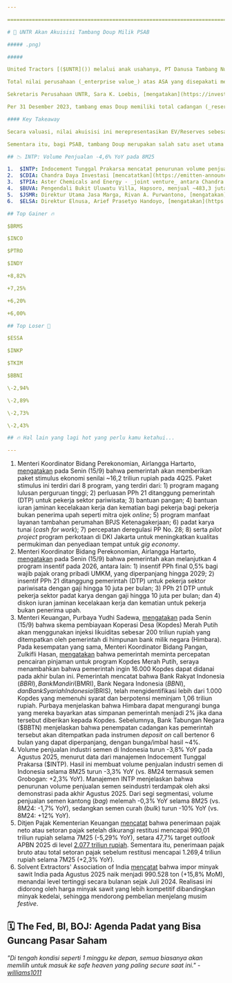 ```yaml
---

==================================================================================================================================================================================================================================

# 🤝 UNTR Akan Akuisisi Tambang Doup Milik PSAB

##### .png)

##### 

United Tractors [($UNTR]()) melalui anak usahanya, PT Danusa Tambang Nusantara dan PT Energia Prima Nusantara, [mengumumkan](https://www.idx.co.id/StaticData/NewsAndAnnouncement/ANNOUNCEMENTSTOCK/From_EREP/202509/50ee8c2de0_c12bf7b697.pdf) telah menandatangani perjanjian untuk mengakuisisi 100% saham PT Arafura Surya Alam (ASA) - pengelola dan pemilik izin usaha pertambangan emas Doup di Sulawesi Utara - dari PT J Resources Nusantara (JRN) yang merupakan anak usaha J Resources Asia Pasifik ($PSAB).

Total nilai perusahaan (_enterprise value_) atas ASA yang disepakati mencapai 540 juta dolar AS atau ~8,9 triliun rupiah, berdasarkan kurs rupiah terhadap dolar AS di 16.410. PSAB [menjelaskan](https://www.idx.co.id/StaticData/NewsAndAnnouncement/ANNOUNCEMENTSTOCK/From_EREP/202509/50ee8c2de0_c12bf7b697.pdf) bahwa total nilai perusahaan tersebut mencakup nilai penjualan saham, nilai saham untuk pemegang saham minoritas di ASA dan PT Mulia Bumi Persada selaku anak usaha ASA, serta nilai utang pemegang saham dari JRN kepada ASA. PSAB juga menyebut bahwa nilai bersih atas penjualan saham akan disesuaikan dengan posisi beberapa pos neraca tertentu dari ASA pada tanggal penyelesaian rencana transaksi. Adapun tanggal akhir penyelesaian transaksi paling lambat pada 23 Desember 2025 atau pada waktu lain yang disepakati oleh masing-masing pihak dalam rencana transaksi.

Sekretaris Perusahaan UNTR, Sara K. Loebis, [mengatakan](https://investasi.kontan.co.id/news/united-tractors-untr-pakai-kas-internal-untuk-akuisisi-proyek-tambang-emas-doup) bahwa akuisisi ini akan didanai oleh kas internal perseroan.

Per 31 Desember 2023, tambang emas Doup memiliki total cadangan (_reserves_) 1.571 koz emas dengan total sumber daya (_resources_) 3.107 koz emas. Proyek emas Doup sendiri belum beroperasi hingga Desember 2024.

#### Key Takeaway

Secara valuasi, nilai akuisisi ini merepresentasikan EV/Reserves sebesar ~5,6 miliar rupiah per koz dan EV/Resources sebesar 2,8 miliar rupiah per koz, di bawah rata-rata valuasi _peers_ yang masing-masing mencapai 11,5 miliar rupiah per koz dan 8,3 miliar rupiah per koz (lihat tabel di atas). Secara kontribusi, _reserves_ dan _resources_ emas UNTR akan bertambah masing-masing sebanyak +38% dan +42% menjadi 5.734 koz dan 10.507 koz setelah transaksi ini rampung. Namun, karena skala UNTR yang besar, nilai akuisisi (_enterprise value_) ini hanya setara dengan ~9% EV UNTR per Senin (15/9). Harga saham UNTR sendiri telah menguat +8,8% dalam 1 bulan terakhir.

Sementara itu, bagi PSAB, tambang Doup merupakan salah satu aset utama perusahaan, di mana _reserves_ dan _resources_ Doup masing-masing setara 61% dan 51% dari total _reserves_ dan _resources_ PSAB.

## 📉 INTP: Volume Penjualan -4,6% YoY pada 8M25

1.  $INTP: Indocement Tunggal Prakarsa mencatat penurunan volume penjualan semen sebesar -8,3% YoY pada Agustus 2025, dengan volume penjualan semen curah (_bulk_) dan kantong (_bag_) masing-masing turun -13% YoY dan -6% YoY. Hasil ini membuat volume penjualan semen INTP melemah -4,6% YoY selama 8M25 (vs. 8M24 termasuk semen Grobogan: +10% YoY), dengan _market share_ perseroan turun menjadi 29,3% (vs. 8M24: 29,7%, 1H25: 29,5%). Manajemen INTP menjelaskan bahwa penjualan di sejumlah titik terdampak oleh aksi demo pada akhir Agustus 2025.
2.  $CDIA: Chandra Daya Investasi [mencatatkan](https://emitten-announcement.stockbit.com/attachments/Final_Report_PT_Chandra_Daya_Investasi.pdf) laba bersih 67,8 juta dolar AS pada 1H25 (+330% YoY), didorong oleh keuntungan dari perubahan nilai wajar investasi senilai 46,6 juta dolar AS (vs. 1H24: tidak ada). Aset keuangan lainnya milik CDIA sendiri terdiri atas investasi 4,99% saham Raharja Energi Cepu ($RATU), 0,33% Nippon Shokubai Co., Ltd., dan 0,45% Keppel Infrastructure Trust. Dari sisi _top-line_, pendapatan selama 1H25 tumbuh +42% YoY menjadi 66,9 juta dolar AS, yang utamanya didorong oleh segmen logistik dengan pendapatan sebesar 15 juta dolar AS (VS. 1H24: 0,1 juta dolar AS).
3.  $TPIA: Aster Chemicals and Energy - _joint venture_ antara Chandra Asri Pacific dan Glencore - [mengumumkan](https://www.aster.com.sg/pdfs/Asterix%20Closing%20press%20release.pdf) telah menandatangani fasilitas pinjaman sindikasi _sustainability-linked loan_ senilai 1 miliar dolar AS. Dana tersebut akan digunakan untuk kebutuhan umum, termasuk proyek peremajaan aset di Pulau Bukom dan Jurong. DBS Bank Ltd. dan OCBC bertindak sebagai _mandated lead arrangers, underwriters, and bookrunners_ (MLAUBs) sekaligus _sustainability coordinators_. Fasilitas sindikasi ini juga diikuti oleh beberapa bank nasional, seperti Bank Mandiri ($BMRI), Bank Negara Indonesia ($BBNI), dan Bank Rakyat Indonesia ($BBRI).
4.  $BUVA: Pengendali Bukit Uluwatu Villa, Hapsoro, menjual ~483,3 juta saham BUVA dengan harga rata-rata 269 rupiah per lembar pada 10-11 September 2025. Total nilai transaksi mencapai ~130 miliar rupiah. Setelah [transaksi ini](https://www.idx.co.id/StaticData/NewsAndAnnouncement/ANNOUNCEMENTSTOCK/From_EREP/202509/abb2ce2129_9281c877e1.pdf), porsi kepemilikan langsung Hapsoro di BUVA turun dari 7,91% menjadi 5,56%. [Sebelumnya](https://snips.stockbit.com/snips-terbaru/-menteri-keuangan-baru-janji-jaga-defisit-apbn-longgarkan-likuiditas#:~:text=Bukit%20Uluwatu%20Villa,6%20November%202025.), BUVA berencana menggelar _rights issue_ hingga ~4 miliar saham baru dengan harga pelaksanaan 150 rupiah per lembar, rasio 225:44, dan efek dilusi hingga 16,36%. PT Nusantara Utama Investama menyatakan akan menjadi pembeli siaga, dengan Hapsoro akan mengalihkan haknya kepada PT Nusantara Utama Investama.
5.  $JSMR: Direktur Utama Jasa Marga, Rivan A. Purwantono, [mengatakan](https://investasi.kontan.co.id/news/jasa-marga-jsmr-buka-opsi-investasi-di-ruas-tol-milik-bumn-karya) bahwa pihaknya membuka peluang untuk melakukan investasi di jalan tol yang dibangun oleh BUMN Karya, meski tidak merincinya lebih lanjut. Rivan menjelaskan bahwa salah satu strateginya adalah dengan berinvestasi di ruas jalan tol yang terkoneksi dengan ruas tol _existing_ milik perseroan. JSMR juga masih akan fokus pada jalan tol di Pulau Jawa. Untuk 2025, JSMR mengalokasikan _capex_ sekitar 10-12 triliun rupiah, dengan serapan per 1H25 mencapai ~5 triliun rupiah.
6.  $ELSA: Direktur Elnusa, Arief Prasetyo Handoyo, [mengatakan](https://industri.kontan.co.id/news/strategi-ekspansi-elnusa-elsa-memupuk-revenue-dari-pengembangan-bisnis-baru) bahwa pihaknya sedang mengembangkan 3 bisnis yang masih dalam tahap _pilot project_, yakni _carbon capture utilization and storage_ (CCUS), fabrikasi untuk _binary heat exchanger geothermal_ dan _inflow control_, serta _battery charging station_ untuk ekosistem kendaraan listrik.

## Top Gainer 🔥

$BRMS

$INCO

$PTRO

$INDY

+8,82%

+7,25%

+6,20%

+6,00%

## Top Loser 🤕

$ESSA

$INKP

$TKIM

$BBNI

\-2,94%

\-2,89%

\-2,73%

\-2,43%

## 🔥 Hal lain yang lagi hot yang perlu kamu ketahui...

---
```


1.  Menteri Koordinator Bidang Perekonomian, Airlangga Hartarto, [mengatakan](https://ekonomi.bisnis.com/read/20250915/9/1911371/daftar-paket-kebijakan-ekonomi-prabowo-yang-jalan-2025-lanjut-2026) pada Senin (15/9) bahwa pemerintah akan memberikan paket stimulus ekonomi senilai ~16,2 triliun rupiah pada 4Q25. Paket stimulus ini terdiri dari 8 program, yang terdiri dari: 1) program magang lulusan perguruan tinggi; 2) perluasan PPh 21 ditanggung pemerintah (DTP) untuk pekerja sektor pariwisata; 3) bantuan pangan; 4) bantuan iuran jaminan kecelakaan kerja dan kematian bagi pekerja bagi pekerja bukan penerima upah seperti mitra ojek _online_; 5) program manfaat layanan tambahan perumahan BPJS Ketenagakerjaan; 6) padat karya tunai (_cash for work_); 7) percepatan deregulasi PP No. 28; 8) serta _pilot project_ program perkotaan di DKI Jakarta untuk meningkatkan kualitas permukiman dan penyediaan tempat untuk _gig economy_.
2.  Menteri Koordinator Bidang Perekonomian, Airlangga Hartarto, [mengatakan](https://www.antaranews.com/berita/5109765/presiden-lanjutkan-4-program-ekonomi-hingga-2026-dari-pajak-umkm-pph) pada Senin (15/9) bahwa pemerintah akan melanjutkan 4 program insentif pada 2026, antara lain: 1) insentif PPh final 0,5% bagi wajib pajak orang pribadi UMKM, yang diperpanjang hingga 2029; 2) insentif PPh 21 ditanggung pemerintah (DTP) untuk pekerja sektor pariwisata dengan gaji hingga 10 juta per bulan; 3) PPh 21 DTP untuk pekerja sektor padat karya dengan gaji hingga 10 juta per bulan; dan 4) diskon iuran jaminan kecelakaan kerja dan kematian untuk pekerja bukan penerima upah.
3.  Menteri Keuangan, Purbaya Yudhi Sadewa, [mengatakan](https://www.cnnindonesia.com/ekonomi/20250915135321-92-1273850/purbaya-sebut-kopdes-merah-putih-hanya-bayar-bunga-pemerintah-2-persen) pada Senin (15/9) bahwa skema pembiayaan Koperasi Desa (Kopdes) Merah Putih akan menggunakan injeksi likuiditas sebesar 200 triliun rupiah yang ditempatkan oleh pemerintah di himpunan bank milik negara (Himbara). Pada kesempatan yang sama, Menteri Koordinator Bidang Pangan, Zulkifli Hasan, [mengatakan](https://www.reuters.com/world/asia-pacific/indonesia-expects-state-bank-funding-spur-village-co-op-programme-2025-09-15/) bahwa pemerintah meminta percepatan pencairan pinjaman untuk program Kopdes Merah Putih, seraya menambahkan bahwa pemerintah ingin 16.000 Kopdes dapat didanai pada akhir bulan ini. Pemerintah mencatat bahwa Bank Rakyat Indonesia ($BBRI), Bank Mandiri ($BMRI), Bank Negara Indonesia ($BBNI), dan Bank Syariah Indonesia ($BRIS), telah mengidentifikasi lebih dari 1.000 Kopdes yang memenuhi syarat dan berpotensi meminjam 1,06 triliun rupiah. Purbaya menjelaskan bahwa Himbara dapat mengurangi bunga yang mereka bayarkan atas simpanan pemerintah menjadi 2% jika dana tersebut diberikan kepada Kopdes. Sebelumnya, Bank Tabungan Negara ($BBTN) menjelaskan bahwa penempatan cadangan kas pemerintah tersebut akan ditempatkan pada instrumen _deposit on_ call bertenor 6 bulan yang dapat diperpanjang, dengan bunga/imbal hasil ~4%.
4.  Volume penjualan industri semen di Indonesia turun -3,8% YoY pada Agustus 2025, menurut data dari manajemen Indocement Tunggal Prakarsa ($INTP). Hasil ini membuat volume penjualan industri semen di Indonesia selama 8M25 turun -3,3% YoY (vs. 8M24 termasuk semen Grobogan: +2,3% YoY). Manajemen INTP menjelaskan bahwa penurunan volume penjualan semen seindustri terdampak oleh aksi demonstrasi pada akhir Agustus 2025. Dari segi segmentasi, volume penjualan semen kantong (_bag_) melemah -0,3% YoY selama 8M25 (vs. 8M24: -1,7% YoY), sedangkan semen curah (_bulk_) turun -10% YoY (vs. 8M24: +12% YoY).
5.  Ditjen Pajak Kementerian Keuangan [mencatat](https://money.kompas.com/read/2025/09/11/081200126/realisasi-penerimaan-pajak-hingga-juli-2025-capai-rp-990-triliun) bahwa penerimaan pajak neto atau setoran pajak setelah dikurangi restitusi mencapai 990,01 triliun rupiah selama 7M25 (\-5,29% YoY), setara 47,7% target _outlook_ APBN 2025 di level [2.077 triliun rupiah](https://ekonomi.bisnis.com/read/20250701/259/1889504/sri-mulyani-blak-blakan-shortfall-pajak-rp112-triliun-penerimaan-2025-tak-capai-target). Sementara itu, penerimaan pajak bruto atau total setoran pajak sebelum restitusi mencapai 1.269,4 triliun rupiah selama 7M25 (+2,3% YoY).
6.  Solvent Extractors' Association of India [mencatat](https://www.reuters.com/world/india/indias-august-palm-oil-imports-hit-1-year-high-festive-demand-price-advantage-2025-09-15/) bahwa impor minyak sawit India pada Agustus 2025 naik menjadi 990.528 ton (+15,8% MoM), menandai level tertinggi secara bulanan sejak Juli 2024. Realisasi ini didorong oleh harga minyak sawit yang lebih kompetitif dibandingkan minyak kedelai, sehingga mendorong pembelian menjelang musim _festive_.

## 🗓️ The Fed, BI, BOJ: Agenda Padat yang Bisa Guncang Pasar Saham

###### _"Di tengah kondisi seperti 1 minggu ke depan, semua biasanya akan memilih untuk masuk ke safe heaven yang paling secure saat ini." -_ _[williams1011](https://stockbit.com/williams1011)_

#####
